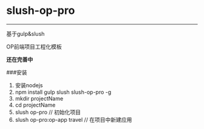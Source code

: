 # slush-op-pro
-----

基于gulp&slush

OP前端项目工程化模板

**还在完善中**

###安装

1. 安装nodejs
2. npm install gulp slush slush-op-pro -g
3. mkdir projectName
4. cd projectName
5. slush op-pro   // 初始化项目
6. slush op-pro:op-app travel    // 在项目中新建应用
